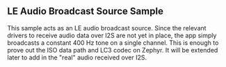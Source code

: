 ## LE Audio Broadcast Source Sample

This sample acts as an LE audio broadcast source. Since the relevant drivers to receive audio data over I2S are not yet in place, the app simply broadcasts a constant 400 Hz tone on a single channel. This is enough to prove out the ISO data path and LC3 codec on Zephyr. It will be extended later to add in the "real" audio received over I2S.
